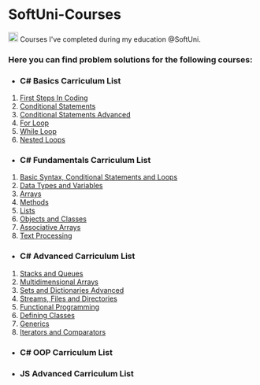 # SoftUni-Courses

<img src="https://user-images.githubusercontent.com/105492506/178145863-2e18ebc5-eeb8-4446-a772-0d937dd6f92e.png" width="20" height="20"> Courses I've completed during my education @SoftUni.

### Here you can find problem solutions for the following courses:

- ### C# Basics Carriculum List
1. [First Steps In Coding](https://github.com/Georgiev06/SoftUni/tree/main/C%23%20Basics/1.First%20Steps%20In%20Coding)
2. [Conditional Statements](https://github.com/Georgiev06/SoftUni/tree/main/C%23%20Basics/2.Conditional%20Statements)
3. [Conditional Statements Advanced](https://github.com/Georgiev06/SoftUni/tree/main/C%23%20Basics/3.Conditional%20Statements%20Advanced)
4. [For Loop](https://github.com/Georgiev06/SoftUni/tree/main/C%23%20Basics/4.For%20Loop)
5. [While Loop](https://github.com/Georgiev06/SoftUni/tree/main/C%23%20Basics/5.While%20Loop)
6. [Nested Loops](https://github.com/Georgiev06/SoftUni/tree/main/C%23%20Basics/6.Nested%20Loops)

- ### C# Fundamentals Carriculum List
1. [Basic Syntax, Conditional Statements and Loops](https://github.com/Georgiev06/SoftUni/tree/main/C%23%20Fundamentals/01.Basic%20Syntax%2C%20Conditional%20Statements%20and%20Loops)
2. [Data Types and Variables](https://github.com/Georgiev06/SoftUni/tree/main/C%23%20Fundamentals/02.Data%20Types%20and%20Variables)
3. [Arrays](https://github.com/Georgiev06/SoftUni/tree/main/C%23%20Fundamentals/03.Arrays)
4. [Methods](https://github.com/Georgiev06/SoftUni-Courses/tree/main/C%23%20Fundamentals/04.Methods)
5. [Lists](https://github.com/Georgiev06/SoftUni-Courses/tree/main/C%23%20Fundamentals/05.Lists)
6. [Objects and Classes](https://github.com/Georgiev06/SoftUni-Courses/tree/main/C%23%20Fundamentals/06.Objects%20and%20Classes)
7. [Associative Arrays](https://github.com/Georgiev06/SoftUni-Courses/tree/main/C%23%20Fundamentals/07.Associative%20Arrays)
8. [Text Processing](https://github.com/Georgiev06/SoftUni-Courses/tree/main/C%23%20Fundamentals/08.Text%20Processing)

- ### C# Advanced Carriculum List
1. [Stacks and Queues](https://github.com/Georgiev06/SoftUni-Courses/tree/main/C%23%20Advanced/1.Stacks%20and%20Queues)
2. [Multidimensional Arrays](https://github.com/Georgiev06/SoftUni-Courses/tree/main/C%23%20Advanced/2.Multidimensional%20Arrays) 
3. [Sets and Dictionaries Advanced](https://github.com/Georgiev06/SoftUni-Courses/tree/main/C%23%20Advanced/3.Sets%20and%20Dictionaries%20Advanced)
4. [Streams, Files and Directories](https://github.com/Georgiev06/SoftUni-Courses/tree/main/C%23%20Advanced/4.Streams%2C%20Files%20and%20Directories)
5. [Functional Programming](https://github.com/Georgiev06/SoftUni-Courses/tree/main/C%23%20Advanced/5.Functional%20Programming)
6. [Defining Classes](https://github.com/Georgiev06/SoftUni-Courses/tree/main/C%23%20Advanced/6.Defining%20Classes/Defining%20Classes%20-%20Lab)
7. [Generics](https://github.com/Georgiev06/SoftUni-Courses/tree/main/C%23%20Advanced/7.Generics)
8. [Iterators and Comparators](https://github.com/Georgiev06/SoftUni-Courses/tree/main/C%23%20Advanced/8.Iterators%20and%20Comparators/Iterators%20and%20Comparators%20-%20Exercise)

- ### C# OOP Carriculum List

- ### JS Advanced Carriculum List
